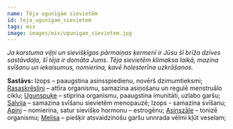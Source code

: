 ```yaml
---
name: Tēja ugunīgām sievietēm
id: teja_ugunigam_sievietem
tags: mix
image: images/mix/ugunigam_sievietem.jpg
---
```

*Ja karstuma viļņi un sievišķīgas pārmaiņas ķermenī ir Jūsu šī brīža dzīves sastāvdaļa, šī tēja ir domāta Jums. Tēja sievietēm klimaksa laikā, mazina svīšanu un iekaisumus, nomierina, kavē holesterīna uzkrāšanos.*

**Sastāvs:**
Izops – paaugstina asinsspiedienu, novērš dzimumtieksmi;
<a href="https://www.danga.lv/mono/#rasaskreslini">Rasaskrēsliņi</a> – attīra organismu, samazina asiņošanu un regulē menstruālo ciklu;
<a href="https://www.danga.lv/mono/#ugunspuke">Ugunspuķe</a> – stiprina organismu, paaugstina imunitāti, uzlabo garšu;
<a href="https://www.danga.lv/mono/#salvija">Salvija</a> – samazina svīšanu sievietēm menopauzē;
Izops - samazina svīšanu;
<a href="https://www.danga.lv/mono/#apini">Apiņi</a> – nomierina, satur sievišķo hormonu – estrogēnu;
<a href="https://www.danga.lv/mono/#asinszale">Asinszāle</a> – tonizē organismu;
<a href="https://www.danga.lv/mono/#melisa">Melisa</a> – piešķir atsvaidzinošu garšu unnrada vēlmi kļūt veselam;